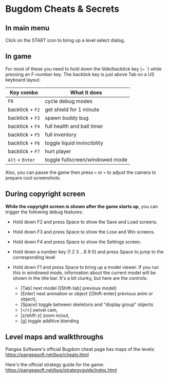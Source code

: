 # Bugdom Cheats & Secrets

## In main menu

Click on the START icon to bring up a level select dialog.

## In game

For most of these you need to hold down the tilde/backtick key (~ `) while pressing an F-number key.
The backtick key is just above Tab on a US keyboard layout.

| Key combo       | What it does                    |
|-----------------|---------------------------------|
| `F8`            | cycle debug modes               |
| backtick + `F2` | get shield for 1 minute         |
| backtick + `F3` | spawn buddy bug                 |
| backtick + `F4` | full health and ball timer      |
| backtick + `F5` | full inventory                  |
| backtick + `F6` | toggle liquid invincibility     |
| backtick + `F7` | hurt player                     |
| `Alt` + `Enter` | toggle fullscreen/windowed mode |

Also, you can pause the game then press `<` or `>` to adjust the camera to prepare cool screenshots.

## During copyright screen

**While the copyright screen is shown after the game starts up**, you can trigger the following debug features:

- Hold down F2 and press Space to show the Save and Load screens.

- Hold down F3 and press Space to show the Lose and Win screens.

- Hold down F4 and press Space to show the Settings screen.

- Hold down a number key (1 2 3 ...8 9 0) and press Space to jump to the corresponding level

- Hold down F1 and press Space to bring up a model viewer.
  If you run this in windowed mode, information about the current model will be shown in the title bar. It's a bit clunky, but here are the controls:

  - [Tab] next model ([Shift-tab] previous model)
  - [Enter] next animation or object ([Shift-enter] previous anim or object),
  - [Space] toggle between skeletons and "display group" objects
  - [</>] swivel cam,
  - [z/shift-z] zoom in/out,
  - [g] toggle additive blending

## Level maps and walkthroughs

Pangea Software's official Bugdom cheat page has maps of the levels:
https://pangeasoft.net/bug/cheats.html

Here's the official strategy guide for the game:
https://pangeasoft.net/bug/strategyguide/index.html
